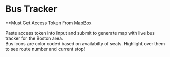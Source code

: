 # Bus Tracker

**Must Get Access Token From <a href = 'https://docs.mapbox.com/help/getting-started/access-tokens/'>MapBox</a><br>

Paste access token into  input and submit to generate map with live bus tracker for the Boston area.<br>
Bus icons are color coded based on availabilty of seats. Highlight over them to see route number and current stop!
